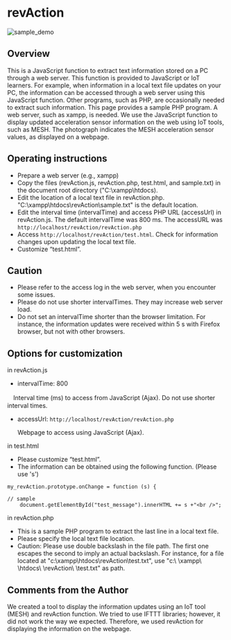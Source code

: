 # revAction

![sample_demo](https://user-images.githubusercontent.com/83494645/119923576-de500b80-bfac-11eb-939e-2fe5314ae513.gif)

## Overview

This is a JavaScript function to extract text information stored on a PC through a web server. This function is provided to JavaScript or IoT learners. For example, when information in a local text file updates on your PC, the information can be accessed through a web server using this JavaScript function. Other programs, such as PHP, are occasionally needed to extract such information. This page provides a sample PHP program. A web server, such as xampp, is needed.
We use the JavaScript function to display updated acceleration sensor information on the web using IoT tools, such as MESH. The photograph indicates the MESH acceleration sensor values, as displayed on a webpage.

## Operating instructions
-	Prepare a web server (e.g., xampp)
-	Copy the files (revAction.js, revAction.php, test.html, and sample.txt) in the document root directory ("C:\xampp\htdocs\).
-	Edit the location of a local text file in revAction.php. 
"C:\\xampp\\htdocs\\revAction\\sample.txt" is the default location.
-	Edit the interval time (intervalTime) and access PHP URL (accessUrl) in revAction.js.
The default intervalTime was 800 ms. 
The accessURL was `http://localhost/revAction/revAction.php `
-	Access `http://localhost/revAction/test.html`. Check for information changes upon updating the local text file.
-	Customize “test.html”.

## Caution
- Please refer to the access log in the web server, when you encounter some issues.
- Please do not use shorter intervalTimes. They may increase web server load.
- Do not set an intervalTime shorter than the browser limitation. For instance, the information updates were received within 5 s with Firefox browser, but not with other browsers.


## Options for customization

in revAction.js 
- intervalTime: 800

　Interval time (ms) to access from JavaScript (Ajax). Do not use shorter interval times.

- accessUrl: ` http://localhost/revAction/revAction.php `
  
  Webpage to access using JavaScript (Ajax).

in test.html 
- Please customize “test.html”.
- The information can be obtained using the following function. (Please use 's')


```
my_revAction.prototype.onChange = function (s) {

// sample
    document.getElementById("test_message").innerHTML += s +"<br />";

```




in revAction.php 
-	This is a sample PHP program to extract the last line in a local text file.
-	Please specify the local text file location.
-	Caution: Please use double backslash in the file path. The first one escapes the second to imply an actual backslash.
For instance, for a file located at "c:\xampp\htdocs\revAction\test.txt",
use "c:\ \xampp\ \htdocs\ \revAction\ \test.txt" as path. 

## Comments from the Author
We created a tool to display the information updates using an IoT tool (MESH) and revAction function. We tried to use IFTTT libraries; however, it did not work the way we expected. Therefore, we used revAction for displaying the information on the webpage.


